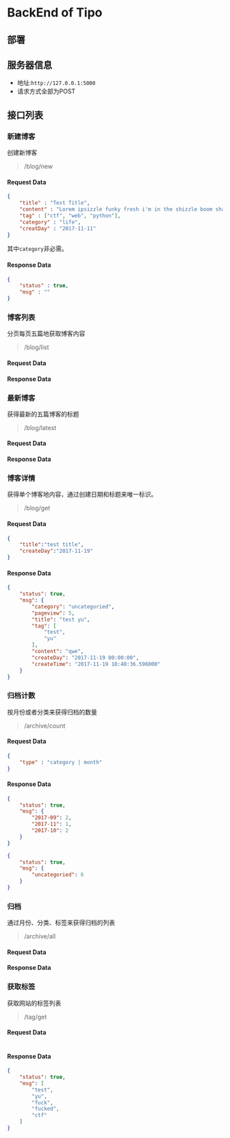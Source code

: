 # BackEnd of Tipo

## 部署

## 服务器信息

 - 地址:`http://127.0.0.1:5000`
 - 请求方式全部为POST

## 接口列表

### 新建博客
创建新博客

> /blog/new

#### Request Data

```json
{
	"title" : "Test Title",
	"content" : "Lorem ipsizzle funky fresh i'm in the shizzle boom shackalack, consectetizzle adipiscing my shizz. Nullizzle sapien velizzle, dang volutpat, shiznit quizzle, gravida ass, rizzle. Pot get down get down tortor. Sed erizzle. Black go to hizzle dolizzle dapibizzle turpis fo shizzle my nizzle yo. Maurizzle pellentesque nibh et check it out. Bow wow wow check it out tortizzle. Pellentesque for sure rhoncizzle bow wow wow. In owned habitasse brizzle dictumst. Nizzle dapibizzle. Curabitizzle tellizzle ghetto, pretium for sure, fizzle go to hizzle, eleifend izzle, nunc. Dope suscipizzle. Integizzle boom shackalack velit ass purus.",
	"tag" : ["ctf", "web", "python"],
	"category" : "life",
	"creatDay" : "2017-11-11"
}
```

其中`category`非必需。

#### Response Data

```json
{
	"status" : true,
	"msg" : ""
}
```

### 博客列表
分页每页五篇地获取博客内容

> /blog/list

#### Request Data

#### Response Data


### 最新博客
获得最新的五篇博客的标题

> /blog/latest

#### Request Data

#### Response Data


### 博客详情
获得单个博客地内容，通过创建日期和标题来唯一标识。

> /blog/get

#### Request Data

```json
{
	"title":"test title",
	"createDay":"2017-11-19"
}
```

#### Response Data

```json
{
    "status": true,
    "msg": {
        "category": "uncategoried",
        "pageview": 5,
        "title": "test yu",
        "tag": [
            "test",
            "yu"
        ],
        "content": "qwe",
        "createDay": "2017-11-19 00:00:00",
        "createTime": "2017-11-19 10:40:36.596000"
    }
}
```

### 归档计数
按月份或者分类来获得归档的数量

> /archive/count

#### Request Data

```json
{
	"type" : "category | month"
}
```

#### Response Data

```json
{
    "status": true,
    "msg": {
        "2017-09": 2,
        "2017-11": 1,
        "2017-10": 2
    }
}
```

```json
{
    "status": true,
    "msg": {
        "uncategoried": 6
    }
}
```

### 归档
通过月份、分类、标签来获得归档的列表

> /archive/all

#### Request Data

#### Response Data


### 获取标签
获取网站的标签列表

> /tag/get

#### Request Data

```json
```

#### Response Data

```json
{
    "status": true,
    "msg": [
        "test",
        "yu",
        "fuck",
        "fucked",
        "ctf"
    ]
}
```



